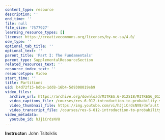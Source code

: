 ```yaml
---
content_type: resource
description: ''
end_time: ''
file: null
file_size: '7577927'
learning_resource_types: []
license: https://creativecommons.org/licenses/by-nc-sa/4.0/
ocw_type: ''
optional_tab_title: ''
optional_text: ''
parent_title: 'Part I: The Fundamentals'
parent_type: SupplementalResourceSection
related_resources_text: ''
resource_index_text: ''
resourcetype: Video
start_time: ''
title: Partitions
uid: b4d72f15-bdbe-1dd8-16b4-5d9308019eb9
video_files:
  archive_url: https://archive.org/download/MITRES.6-012S18/MITRES6_012S18_L04-07_300k.mp4
  video_captions_file: /courses/res-6-012-introduction-to-probability-spring-2018/1d06eb58a7fd5a5eb1f2b089b1ded14f_hJjiCrdsNV8.vtt
  video_thumbnail_file: https://img.youtube.com/vi/hJjiCrdsNV8/default.jpg
  video_transcript_file: /courses/res-6-012-introduction-to-probability-spring-2018/6b52ed8d6905188a98b4c989f12852e2_hJjiCrdsNV8.pdf
video_metadata:
  youtube_id: hJjiCrdsNV8
---
```


**Instructor:** John Tsitsiklis


